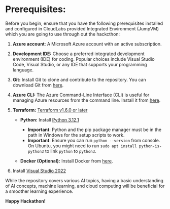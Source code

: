# Prerequisites:

Before you begin, ensure that you have the following prerequisites installed and configured in CloudLabs provided Integrated Environment (JumpVM) which you are going to use through out the hackcthon:

1. **Azure account**: A Microsoft Azure account with an active subscription.

2. **Development IDE:** Choose a preferred integrated development environment (IDE) for coding. Popular choices include Visual Studio Code, Visual Studio, or any IDE that supports your programming language.

3. **Git:** Install Git to clone and contribute to the repository. You can download Git from [here](https://git-scm.com/).

4. **Azure CLI:** The Azure Command-Line Interface (CLI) is useful for managing Azure resources from the command line. Install it from [here](https://docs.microsoft.com/en-us/cli/azure/install-azure-cli).

5. **Terraform:** [ Terraform v1.6.0 or later](https://developer.hashicorp.com/terraform/install)

   - **Python:** Install [Python 3.12.1](https://www.python.org/downloads)
     * **Important**: Python and the pip package manager must be in the path in Windows for the setup scripts to work.
     * **Important**: Ensure you can run `python --version` from console. On Ubuntu, you might need to run `sudo apt install python-is-python3` to link `python` to `python3`.

   - **Docker (Optional):** Install Docker from [here](https://www.docker.com/get-started).

6. Install [Visual Studio 2022](https://visualstudio.microsoft.com/vs/)

While the repository covers various AI topics, having a basic understanding of AI concepts, machine learning, and cloud computing will be beneficial for a smoother learning experience.


**Happy Hackathon!**
